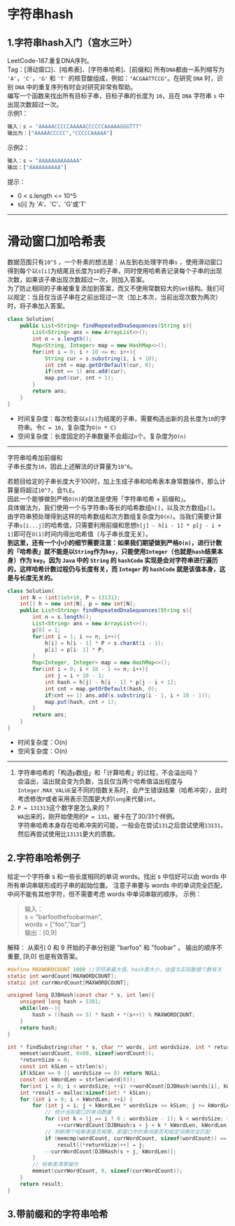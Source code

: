 # 字符串hash
## 1.字符串hash入门（宫水三叶）
LeetCode-187.重复DNA序列。  
Tag：[滑动窗口]、[哈希表]、[字符串哈希]、[前缀和]
所有`DNA`都由一系列缩写为 `'A'`，`'C'`，`'G'` 和 `'T'` 的核苷酸组成，例如：`"ACGAATTCCG"`。在研究 `DNA` 时，识别 `DNA` 中的重复序列有时会对研究非常有帮助。  
编写一个函数来找出所有目标子串，目标子串的长度为 `10`，且在 `DNA` 字符串 `s` 中出现次数超过一次。  
示例1：
```python
输入：s = "AAAAACCCCCAAAAACCCCCCAAAAAGGGTTT"
输出为：["AAAAACCCCC","CCCCCAAAAA"]
```
示例2：
```python
输入：s = "AAAAAAAAAAAAA"
输出：["AAAAAAAAAA"]
```
提示：  
- 0 < s.length <= 10^5
- s[i] 为 'A'、'C'、'G'或'T'
---------------------------------------
# 滑动窗口加哈希表  
数据范围只有`10^5` ，一个朴素的想法是：从左到右处理字符串`s` ，使用滑动窗口得到每个以`s[i]`为结尾且长度为`10`的子串，同时使用哈希表记录每个子串的出现次数，如果该子串出现次数超过一次，则加入答案。  
为了防止相同的子串被重复添加到答案，而又不使用常数较大的`Set`结构。我们可以规定：当且仅当该子串在之前出现过一次（加上本次，当前出现次数为两次）时，将子串加入答案。  
```java
class Solution{
    public List<String> findRepeatedDnaSequences(String s){
        List<String> ans = new ArrayList<>();
        int n = s.length();
        Map<String, Integer> map = new HashMap<>();
        for(int i = 0; i + 10 <= n; i++){
            String cur = s.substring(i, i + 10);
            int cnt = map.getOrDefault(cur, 0);
            if(cnt == 1) ans.add(cur);
            map.put(cur, cnt + 1);
        }
        return ans;
    }
}
```
- 时间复杂度：每次检查以`s[i]`为结尾的子串，需要构造出新的且长度为`10`的字符串。令`C = 10`，复杂度为`O(n * C)`
- 空间复杂度：长度固定的子串数量不会超过`n`个。复杂度为`O(n)`
----------------------------------
字符串哈希加前缀和  
子串长度为`10`，因此上述解法的计算量为`10^6`。

若题目给定的子串长度大于100时，加上生成子串和哈希表本身常数操作，那么计算量将超过`10^7`，会`TLE`。  
因此一个能够做到严格`O(n)`的做法是使用「字符串哈希 + 前缀和」。  
具体做法为，我们使用一个与字符串`s`等长的哈希数组`h[]`，以及次方数组`p[]`。  
由字符串预处理得到这样的哈希数组和次方数组复杂度为`O(n)`。当我们需要计算子串`s[i...j]`的哈希值，只需要利用前缀和思想`h[j] - h[i - 1] * p[j - i + 1]`即可在`O(1)`时间内得出哈希值（与子串长度无关）。  
**到这里，还有一个小小的细节需要注意：如果我们期望做到严格`O(n)`，进行计数的「哈希表」就不能是以`String`作为`key`，只能使用`Integer`（也就是`hash`结果本身）作为 `key`。因为 `Java` 中的 `String` 的 `hashCode` 实现是会对字符串进行遍历的，这样哈希计数过程仍与长度有关，而 `Integer` 的 `hashCode` 就是该值本身，这是与长度无关的。**
```java
class Solution{
    int N = (int)1e5+10, P = 131313;
    int[] h = new int[N], p = new int[N];
    public List<String> findRepeatedDnaSequences(String s){
        int n = s.length();
        List<String> ans = new ArrayList<>();
        p[0] = 1;
        for(int i = 1; i <= n; i++){
            h[i] = h[i - 1] * P + s.charAt(i - 1);
            p[i] = p[i- 1] * P;
        }
        Map<Integer, Integer> map = new HashMap<>();
        for(int i = 0; i + 10 - 1 <= n; i++){
            int j = i + 10 - 1;
            int hash = h[j] - h[i - 1] * p[j - i + 1];
            int cnt = map.getOrDefault(hash, 0);
            if(cnt == 1) ans.add(s.substring(i - 1, i + 10 - 1));
            map.put(hash, cnt + 1);
        }
        return ans;
    }
}
```
- 时间复杂度：O(n)
- 空间复杂度：O(n)
-------------------------
1. 字符串哈希的「构造`p`数组」和「计算哈希」的过程，不会溢出吗？  
会溢出，溢出就会变为负数，当且仅当两个哈希值溢出程度与`Integer.MAX_VALUE`呈不同的倍数关系时，会产生错误结果（哈希冲突），此时考虑修改`P`或者采用表示范围更大的`long`来代替`int`。  
2. `P = 131313`这个数字是怎么来的？  
`WA`出来的，刚开始使用的`P = 131`，被卡在了30/31个样例。  
字符串哈希本身存在哈希冲突的可能，一般会在尝试`131`之后尝试使用`13131`，然后再尝试使用比`13131`更大的质数。

## 2.字符串哈希例子
给定一个字符串 s 和一些长度相同的单词 words。找出 s 中恰好可以由 words 中所有单词串联形成的子串的起始位置。
注意子串要与 words 中的单词完全匹配，中间不能有其他字符，但不需要考虑 words 中单词串联的顺序。
示例：
>输入：  
  s = "barfoothefoobarman",  
  words = ["foo","bar"]  
输出：[0,9]    

解释：
从索引 0 和 9 开始的子串分别是 "barfoo" 和 "foobar" 。
输出的顺序不重要, [9,0] 也是有效答案。
```c
#define MAXWORDCOUNT 1000 //字符串最大值，hash表大小，估值与实际数据个数有关
static int wordCount[MAXWORDCOUNT];
static int currWordCount[MAXWORDCOUNT];

unsigned long DJBHash(const char * s, int len){
    unsigned long hash = 5381;
    while(len--){
        hash = ((hash << 5) * hash + *(s++)) % MAXWORDCOUNT;
    }
    return hash;
}

int * findSubstring(char * s, char ** words, int wordsSize, int * returnSize){
    memset(wordCount, 0x00, sizeof(wordCount));
    *returnSize = 0;
    const int kSLen = strlen(s);
    if(kSLen == 0 || wordsSize == 0) return NULL;
    const int kWordLen = strlen(word[0]);
    for(int i = 0; i < wordsSize; ++i) ++wordCount[DJBHash(words[i], kWordLen)];
    int *result = malloc(sizeof(int) * kSLen);
    for (int i = 0; i < kWordLen; ++i) {
        for (int j = i; j + kWordLen * wordsSize <= kSLen; j += kWordLen) {
            // 统计当前窗口的单词数量
            for (int k = (j == i ? 0 : wordsSize - 1); k < wordsSize; ++k) 
                ++currWordCount[DJBHash(s + j + k * kWordLen, kWordLen)];
            // 判断两个哈希表是否相等，即窗口中的单词是否和给定词典完全匹配
            if (memcmp(wordCount, currWordCount, sizeof(wordCount)) == 0)
                result[(*returnSize)++] = j;
            --currWordCount[DJBHash(s + j, kWordLen)];
        }
        // 哈希表清零操作
        memset(currWordCount, 0, sizeof(currWordCount));
    }
    return result;
}
```

## 3.带前缀和的字符串哈希


































